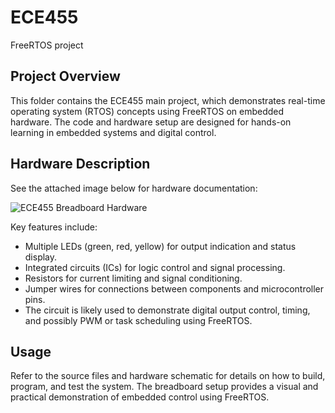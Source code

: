 # ECE455
FreeRTOS project 

## Project Overview
This folder contains the ECE455 main project, which demonstrates real-time operating system (RTOS) concepts using FreeRTOS on embedded hardware. The code and hardware setup are designed for hands-on learning in embedded systems and digital control.

## Hardware Description
See the attached image below for hardware documentation:

![ECE455 Breadboard Hardware](../attachments/0.jpg)

Key features include:
- Multiple LEDs (green, red, yellow) for output indication and status display.
- Integrated circuits (ICs) for logic control and signal processing.
- Resistors for current limiting and signal conditioning.
- Jumper wires for connections between components and microcontroller pins.
- The circuit is likely used to demonstrate digital output control, timing, and possibly PWM or task scheduling using FreeRTOS.

## Usage
Refer to the source files and hardware schematic for details on how to build, program, and test the system. The breadboard setup provides a visual and practical demonstration of embedded control using FreeRTOS.
